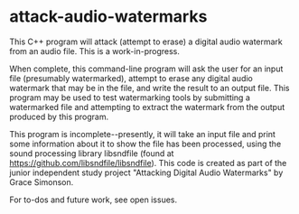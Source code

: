# attack-audio-watermarks
This C++ program will attack (attempt to erase) a digital audio watermark from an audio file. This is a work-in-progress. 

When complete, this command-line program will ask the user for an input file (presumably watermarked), attempt to erase any digital audio watermark that may be in the file, and write the result to an output file. This program may be used to test watermarking tools by submitting a watermarked file and attempting to extract the watermark from the output produced by this program. 

This program is incomplete--presently, it will take an input file and print some information about it to show the file has been processed, using the sound processing library libsndfile (found at https://github.com/libsndfile/libsndfile). This code is created as part of the junior independent study project "Attacking Digital Audio Watermarks" by Grace Simonson.

For to-dos and future work, see open issues. 
